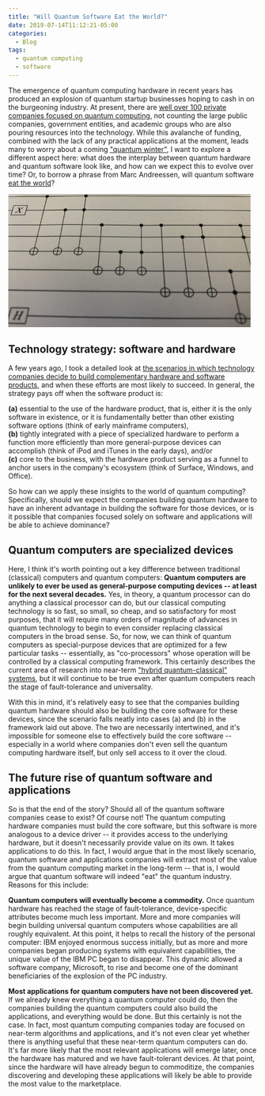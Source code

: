 ```yaml
---
title: "Will Quantum Software Eat the World?"
date: 2019-07-14T11:12:21-05:00
categories:
  - Blog
tags:
  - quantum computing
  - software
---
```


The emergence of quantum computing hardware in recent years has produced an explosion of quantum startup businesses hoping to cash in on the burgeoning industry. At present, there are [well over 100 private companies focused on quantum computing](https://quantumcomputingreport.com/players/privatestartup/), not counting the large public companies, government entities, and academic groups who are also pouring resources into the technology. While this avalanche of funding, combined with the lack of any practical applications at the moment, leads many to worry about a coming ["quantum winter"](/blog/2019/07/07/why-quantum-winter-is-not-coming.html), I want to explore a different aspect here: what does the interplay between quantum hardware and quantum software look like, and how can we expect this to evolve over time? Or, to borrow a phrase from Marc Andreessen, will quantum software [eat the world](https://a16z.com/2011/08/20/why-software-is-eating-the-world/)?

<img src="/images/quantum-circuit.jpg" alt="Quantum circuit" width="490" /> 

## Technology strategy: software and hardware

A few years ago, I took a detailed look at [the scenarios in which technology companies decide to build complementary hardware and software products](https://scholar.google.com/citations?view_op=view_citation&hl=en&user=SRrFQ-gAAAAJ&citation_for_view=SRrFQ-gAAAAJ:MXK_kJrjxJIC), and when these efforts are most likely to succeed. In general, the strategy pays off when the software product is:

<p class="has-text-align-center">
  <strong>(a)</strong> essential to the use of the hardware product, that is, either it is the only software in existence, or it is fundamentally better than other existing software options (think of early mainframe computers),<br /><strong>(b)</strong> tightly integrated with a piece of specialized hardware to perform a function more efficiently than more general-purpose devices can accomplish (think of iPod and iTunes in the early days), and/or<br /><strong>(c)</strong> core to the business, with the hardware product serving as a funnel to anchor users in the company's ecosystem (think of Surface, Windows, and Office).
</p>

So how can we apply these insights to the world of quantum computing? Specifically, should we expect the companies building quantum hardware to have an inherent advantage in building the software for those devices, or is it possible that companies focused solely on software and applications will be able to achieve dominance?

## Quantum computers are specialized devices

Here, I think it's worth pointing out a key difference between traditional (classical) computers and quantum computers: **Quantum computers are unlikely to ever be used as general-purpose computing devices -- at least for the next several decades.** Yes, in theory, a quantum processor can do anything a classical processor can do, but our classical computing technology is so fast, so small, so cheap, and so satisfactory for most purposes, that it will require many orders of magnitude of advances in quantum technology to begin to even consider replacing classical computers in the broad sense. So, for now, we can think of quantum computers as special-purpose devices that are optimized for a few particular tasks -- essentially, as "co-processors" whose operation will be controlled by a classical computing framework. This certainly describes the current area of research into near-term ["hybrid quantum-classical" systems](https://www.epiqc.cs.uchicago.edu/hybrid-quantum-classical-computing), but it will continue to be true even after quantum computers reach the stage of fault-tolerance and universality.

With this in mind, it's relatively easy to see that the companies building quantum hardware should also be building the core software for these devices, since the scenario falls neatly into cases (a) and (b) in the framework laid out above. The two are necessarily intertwined, and it's impossible for someone else to effectively build the core software -- especially in a world where companies don't even sell the quantum computing hardware itself, but only sell access to it over the cloud.

## The future rise of quantum software and applications

So is that the end of the story? Should all of the quantum software companies cease to exist? Of course not! The quantum computing hardware companies must build the core software, but this software is more analogous to a device driver -- it provides access to the underlying hardware, but it doesn't necessarily provide value on its own. It takes applications to do this. In fact, I would argue that in the most likely scenario, quantum software and applications companies will extract most of the value from the quantum computing market in the long-term -- that is, I would argue that quantum software will indeed "eat" the quantum industry. Reasons for this include:

**Quantum computers will eventually become a commodity.** Once quantum hardware has reached the stage of fault-tolerance, device-specific attributes become much less important. More and more companies will begin building universal quantum computers whose capabilities are all roughly equivalent. At this point, it helps to recall the history of the personal computer: IBM enjoyed enormous success initially, but as more and more companies began producing systems with equivalent capabilities, the unique value of the IBM PC began to disappear. This dynamic allowed a software company, Microsoft, to rise and become one of the dominant beneficiaries of the explosion of the PC industry.

**Most applications for quantum computers have not been discovered yet.** If we already knew everything a quantum computer could do, then the companies building the quantum computers could also build the applications, and everything would be done. But this certainly is not the case. In fact, most quantum computing companies today are focused on near-term algorithms and applications, and it's not even clear yet whether there is anything useful that these near-term quantum computers can do. It's far more likely that the most relevant applications will emerge later, once the hardware has matured and we have fault-tolerant devices. At that point, since the hardware will have already begun to commoditize, the companies discovering and developing these applications will likely be able to provide the most value to the marketplace.
